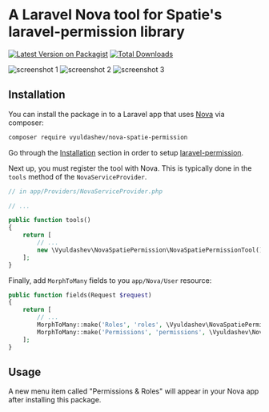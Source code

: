# A Laravel Nova tool for Spatie's laravel-permission library

[![Latest Version on Packagist](https://img.shields.io/packagist/v/vyuldashev/nova-spatie-permission.svg?style=flat-square)](https://packagist.org/packages/vyuldashev/nova-spatie-permission)
[![Total Downloads](https://img.shields.io/packagist/dt/vyuldashev/nova-spatie-permission.svg?style=flat-square)](https://packagist.org/packages/vyuldashev/nova-spatie-permission)

![screenshot 1](https://raw.githubusercontent.com/vyuldashev/nova-spatie-permission/master/docs/user-resource.png)
![screenshot 2](https://raw.githubusercontent.com/vyuldashev/nova-spatie-permission/master/docs/roles-resource.png)
![screenshot 3](https://raw.githubusercontent.com/vyuldashev/nova-spatie-permission/master/docs/permissions-resource.png)

## Installation

You can install the package in to a Laravel app that uses [Nova](https://nova.laravel.com) via composer:

```bash
composer require vyuldashev/nova-spatie-permission
```

Go through the [Installation](https://github.com/spatie/laravel-permission#installation) section in order to setup [laravel-permission](https://packagist.org/packages/spatie/laravel-permission).

Next up, you must register the tool with Nova. This is typically done in the `tools` method of the `NovaServiceProvider`.

```php
// in app/Providers/NovaServiceProvider.php

// ...

public function tools()
{
    return [
        // ...
        new \Vyuldashev\NovaSpatiePermission\NovaSpatiePermissionTool(),
    ];
}
```

Finally, add `MorphToMany` fields to you `app/Nova/User` resource:

```php
public function fields(Request $request)
{
    return [
        // ...
        MorphToMany::make('Roles', 'roles', \Vyuldashev\NovaSpatiePermission\Role::class),
        MorphToMany::make('Permissions', 'permissions', \Vyuldashev\NovaSpatiePermission\Permission::class),
    ];
}
```

## Usage

A new menu item called "Permissions & Roles" will appear in your Nova app after installing this package.
